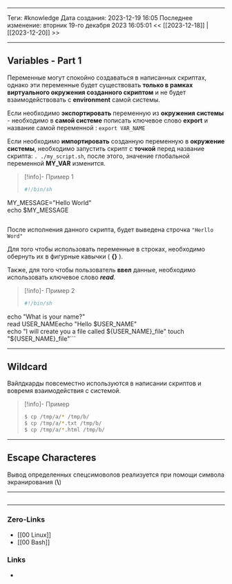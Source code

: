 ___
Теги: #knowledge 
Дата создания: 2023-12-19 16:05 
Последнее изменение: вторник 19-го декабря 2023 16:05:01
<< [[2023-12-18]] | [[2023-12-20]] >> 
___
## Variables - Part 1

Переменные могут спокойно создаваться в написанных скриптах, однако эти переменные будет существовать **только в рамках виртуального окружения созданного скриптом** и не будет взаимодействовать с **environment**  самой системы.

Если необходимо **экспортировать** переменную из **окружения системы** - необходимо в **самой системе** пописать ключевое слово **export** и название самой переменной : `export VAR_NAME`

Если необходимо **импортировать** созданную переменную в **окружение системы**, необходимо запустить скрипт с **точкой** перед название скрипта:
`. ./my_script.sh`, после этого, значение глобальной переменной **MY_VAR** изменится.

>[!info]- Пример 1
>```sh
>#!/bin/sh  
MY_MESSAGE="Hello World"  
echo $MY_MESSAGE
>```

После исполнения данного скрипта, будет выведена строчка `"Herllo Word"`

Для того чтобы использовать переменные в строках, необходимо обернуть их в фигурные кавычки ( **{}** ).

Также, для того чтобы пользователь **ввел** данные, необходимо использовать ключевое слово ***read***.

>[!info]- Пример 2
>```sh
>#!/bin/sh  
echo "What is your name?"  
read USER_NAMEecho "Hello $USER_NAME"  
echo "I will create you a file called ${USER_NAME}_file"  
touch "${USER_NAME}_file"```

---

## Wildcard

Вайлдкарды повсеместно используются в написании скриптов и вовремя взаимодействия с системой.

>[!info]- Пример
>```sh
>$ cp /tmp/a/* /tmp/b/
>$ cp /tmp/a/*.txt /tmp/b/
>$ cp /tmp/a/*.html /tmp/b/
>```

---
## Escape Characteres

Вывод определенных спецсимоволов реализуется при помощи символа экранирования (**\\**)

___

##
___
### Zero-Links
- [[00 Linux]]
- [[00 Bash]]
### Links
- 
